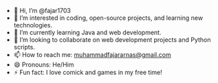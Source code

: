 - 👋 Hi, I’m @fajar1703
- 👀 I’m interested in coding, open-source projects, and learning new technologies.
- 🌱 I’m currently learning Java and web development.
- 💞️ I’m looking to collaborate on web development projects and Python scripts.
- 📫 How to reach me: muhammadfajararnas@gmail.com
- 😄 Pronouns: He/Him
- ⚡ Fun fact: I love comick and games in my free time!

<!---
fajar1703/fajar1703 is a ✨ special ✨ repository because its `README.md` (this file) appears on your GitHub profile.
You can click the Preview link to take a look at your changes.
--->
